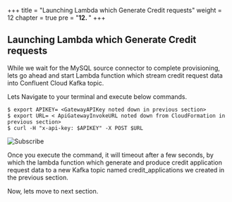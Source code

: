 +++
title = "Launching Lambda which Generate Credit requests"
weight = 12
chapter = true
pre = "<b>12. </b>"
+++

## Launching Lambda which Generate Credit requests

While we wait for the MySQL source connector to complete provisioning, lets go ahead and start Lambda function which stream credit request data into Confluent Cloud Kafka topic.

Lets Navigate to your terminal and execute below commands.

```
$ export APIKEY= <GatewayAPIKey noted down in previous section>
$ export URL= < ApiGatewayInvokeURL noted down from CloudFormation in previous section>
$ curl -H "x-api-key: $APIKEY" -X POST $URL
```
![Subscribe](/images/lambda/1.png)

Once you execute the command, it will timeout after a few seconds, by which the lambda function which generate and produce credit application request data to a new Kafka topic named credit_applications we created in the previous section.

Now, lets move to next section.